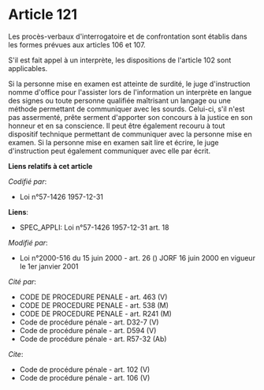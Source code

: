 # Article 121

Les procès-verbaux d'interrogatoire et de confrontation sont établis dans les formes prévues aux articles 106 et 107.

S'il est fait appel à un interprète, les dispositions de l'article 102 sont applicables. 

Si la personne mise en examen est atteinte de surdité, le juge d'instruction nomme d'office pour l'assister lors de
l'information un interprète en langue des signes ou toute personne qualifiée maîtrisant un langage ou une méthode permettant
de communiquer avec les sourds. Celui-ci, s'il n'est pas assermenté, prête serment d'apporter son concours à la justice en
son honneur et en sa conscience. Il peut être également recouru à tout dispositif technique permettant de communiquer avec la
personne mise en examen. Si la personne mise en examen sait lire et écrire, le juge d'instruction peut également communiquer
avec elle par écrit.

**Liens relatifs à cet article**

_Codifié par_:

  - Loi n°57-1426 1957-12-31

**Liens**:

  - SPEC_APPLI: Loi n°57-1426 1957-12-31 art. 18

_Modifié par_:

  - Loi n°2000-516 du 15 juin 2000 - art. 26 () JORF 16 juin 2000 en vigueur le 1er janvier 2001

_Cité par_:

  - CODE DE PROCEDURE PENALE - art. 463 (V)
  - CODE DE PROCEDURE PENALE - art. 538 (M)
  - CODE DE PROCEDURE PENALE - art. R241 (M)
  - Code de procédure pénale - art. D32-7 (V)
  - Code de procédure pénale - art. D594 (V)
  - Code de procédure pénale - art. R57-32 (Ab)

_Cite_:

  - Code de procédure pénale - art. 102 (V)
  - Code de procédure pénale - art. 106 (V)
